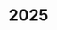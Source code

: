 ---
title: "2025"
collection: publications
permalink: /publication/2010-10-01-paper
excerpt: "<br/><img src='/images/2025-6.png' alt='www' width='300' height='150' style='float:left'>"
paperurl: ' '
citation: 'Peng Zhang, Fengxi Bai, Yi Liu, Yingxin Ma, Wei Zeng, Yi-Jun Yang,Ligang Liu, Weiming Wang(Corresponding Author). (2025). &quot; Optimization of Tetrahedral Lattice Structure. &quot; <i>Additive Manufacturing, Accepted, </i>, 2025. '
---